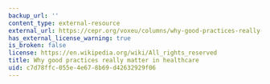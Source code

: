 ```yaml
---
backup_url: ''
content_type: external-resource
external_url: https://cepr.org/voxeu/columns/why-good-practices-really-matter-healthcare
has_external_license_warning: true
is_broken: false
license: https://en.wikipedia.org/wiki/All_rights_reserved
title: Why good practices really matter in healthcare
uid: c7d78ffc-055e-4e67-8b69-d42632929f06
---
```

